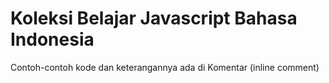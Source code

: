 # Koleksi Belajar Javascript Bahasa Indonesia

Contoh-contoh kode dan keterangannya ada di Komentar (inline comment)
